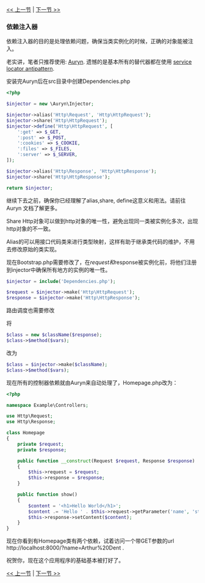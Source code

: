 [<< 上一节](07-inversion-of-control.md) | [下一节 >>](09-templating.md)

### 依赖注入器 

依赖注入器的目的是处理依赖问题，确保当类实例化的时候，正确的对象能被注入。

老实讲，笔者只推荐使用: [Auryn](https://github.com/rdlowrey/Auryn). 遗憾的是基本所有的替代器都在使用 [service locator antipattern](http://blog.ploeh.dk/2010/02/03/ServiceLocatorisanAnti-Pattern/).

安装完Auryn后在src目录中创建Dependencies.php

```php
<?php

$injector = new \Auryn\Injector;

$injector->alias('Http\Request', 'Http\HttpRequest');
$injector->share('Http\HttpRequest');
$injector->define('Http\HttpRequest', [
    ':get' => $_GET,
    ':post' => $_POST,
    ':cookies' => $_COOKIE,
    ':files' => $_FILES,
    ':server' => $_SERVER,
]);

$injector->alias('Http\Response', 'Http\HttpResponse');
$injector->share('Http\HttpResponse');

return $injector;
```

继续下去之前，确保你已经理解了alias,share, define这意义和用法。请前往Auryn 文档了解更多。

Share Http对象可以做到http对象的唯一性，避免出现同一类被实例化多次，出现http对象的不一致。

Alias的可以用接口代码类来进行类型映射，这样有助于继承类代码的维护，不用去修改原始的类实现。

现在Bootstrap.php需要修改了，在$request和$response被实例化前，将他们注册到injector中确保所有地方的实例的唯一性。

```php
$injector = include('Dependencies.php');

$request = $injector->make('Http\HttpRequest');
$response = $injector->make('Http\HttpResponse');
```
路由调度也需要修改

将
```php
$class = new $className($response);
$class->$method($vars);
```

改为

```php
$class = $injector->make($className);
$class->$method($vars);
```

现在所有的控制器依赖就由Auryn来自动处理了，Homepage.php改为：
```php
<?php

namespace Example\Controllers;

use Http\Request;
use Http\Response;

class Homepage
{
    private $request;
    private $response;

    public function __construct(Request $request, Response $response)
    {
        $this->request = $request;
        $this->response = $response;
    }

    public function show()
    {
        $content = '<h1>Hello World</h1>';
        $content .= 'Hello ' . $this->request->getParameter('name', 'stranger');
        $this->response->setContent($content);
    }
}
```

现在你看到有Homepage类有两个依赖，试着访问一个带GET参数的url
http://localhost:8000/?name=Arthur%20Dent .

祝贺你，现在这个应用程序的基础基本被打好了。

[<< 上一节](07-inversion-of-control.md) | [下一节 >>](09-templating.md)
